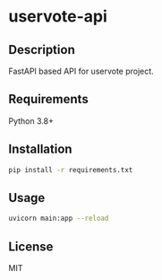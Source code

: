 # uservote-api

## Description

FastAPI based API for uservote project.

## Requirements

Python 3.8+

## Installation

```bash
pip install -r requirements.txt
```

## Usage

```bash
uvicorn main:app --reload
```

## License

MIT

